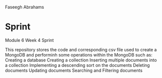 Faseegh Abrahams

# Sprint
Module 6 Week 4 Sprint

This repository stores the code and corresponding csv file used to create a MongoDB and performinh some operations 
within the MongoDB such as:
  Creating a database
  Creating a collection
  Inserting multiple documents into a collection
  Implementing a descending sort on the documents
  Deleting documents
  Updating documents
  Searching and Filtering documents
